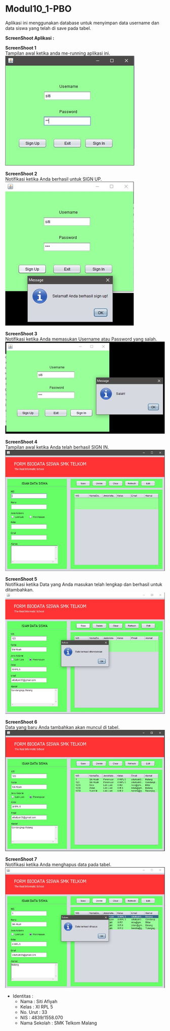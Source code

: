 # Modul10_1-PBO

Aplikasi ini menggunakan database untuk menyimpan data username dan data siswa yang telah di save pada tabel. <br>

**ScreenShoot Aplikasi :**

**ScreenShoot 1** <br>
Tampilan awal ketika anda me-running aplikasi ini. <br>
![1](https://github.com/sitiafiyah/Modul10_1-PBO/blob/master/1.JPG)

**ScreenShoot 2** <br>
Notifikasi ketika Anda berhasil untuk SIGN UP. <br>
![2](https://github.com/sitiafiyah/Modul10_1-PBO/blob/master/2.JPG)

**ScreenShoot 3** <br>
Notifikasi ketika Anda memasukan Username atau Password yang salah. <br>
![3](https://github.com/sitiafiyah/Modul10_1-PBO/blob/master/3.JPG)

**ScreenShoot 4** <br>
Tampilan awal ketika Anda telah berhasil SIGN IN. <br>
![4](https://github.com/sitiafiyah/Modul10_1-PBO/blob/master/4.JPG)

**ScreenShoot 5** <br>
Notifikasi ketika Data yang Anda masukan telah lengkap dan berhasil untuk ditambahkan. <br>
![5](https://github.com/sitiafiyah/Modul10_1-PBO/blob/master/5.JPG)

**ScreenShoot 6** <br>
Data yang baru Anda tambahkan akan muncul di tabel. <br>
![6](https://github.com/sitiafiyah/Modul10_1-PBO/blob/master/6.JPG)

**ScreenShoot 7** <br>
Notifikasi ketika Anda menghapus data pada tabel. <br>
![7](https://github.com/sitiafiyah/Modul10_1-PBO/blob/master/7.JPG)

* Identitas : 
    * Nama : Siti Afiyah 
    * Kelas : XI RPL 5 
    * No. Urut : 33 
    * NIS : 4839/1558.070 
    * Nama Sekolah : SMK Telkom Malang
